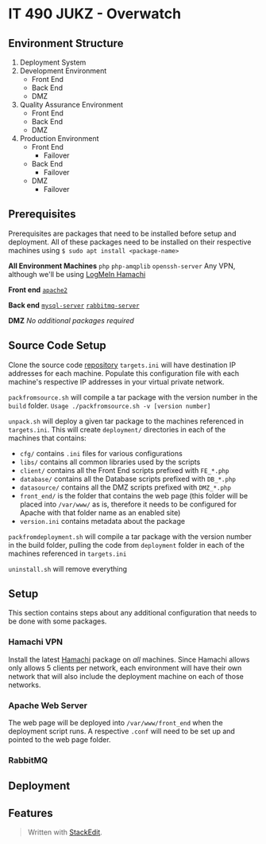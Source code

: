 
# IT 490 JUKZ - Overwatch 
## Environment Structure
1. Deployment System 
2. Development Environment
	* Front End
	* Back End
	* DMZ 
3. Quality Assurance Environment
	* Front End
	* Back End
	* DMZ 
5. Production Environment
	* Front End
		* Failover
	* Back End
		* Failover
	* DMZ 
		* Failover

## Prerequisites
Prerequisites are packages that need to be installed before setup and deployment. All of these packages need to be installed on their respective machines using ``$ sudo apt install <package-name>``

**All Environment Machines**
``php``
``php-amqplib``
``openssh-server``
Any VPN, although we'll be using [LogMeIn Hamachi](#hamachi-vpn) 

**Front end**
[``apache2``](#apache-web-server)

**Back end**
[``mysql-server``](#mysql-server)
[``rabbitmq-server``](#rabbitmq)

**DMZ**
_No additional packages required_
## Source Code Setup
Clone the source code [repository](https://github.com/urasurasuras/it490)
``targets.ini`` will have destination IP addresses for each machine.
Populate this configuration file with each machine's respective IP addresses in your virtual private network.

``packfromsource.sh`` will compile a tar package with the version number in the ``build`` folder.
``Usage ./packfromsource.sh -v [version number]``

``unpack.sh`` will deploy a given tar package to the machines referenced in ``targets.ini``.
This will create ``deployment/`` directories in each of the machines that contains:
* ``cfg/`` contains ``.ini`` files for various configurations
* ``libs/`` contains all common libraries used by the scripts
* ``client/`` contains all the Front End scripts prefixed with ``FE_*.php``
* ``database/`` contains all the Database scripts prefixed with  ``DB_*.php``
* ``datasource/`` contains all the DMZ scripts prefixed with ``DMZ_*.php``
* ``front_end/`` is the folder that contains the web page (this folder will be placed into ``/var/www/`` as is, therefore it needs to be configured for Apache with that folder name as an enabled site)
* ``version.ini`` contains metadata about the package


``packfromdeployment.sh`` will compile a tar package with the version number in the build folder, pulling the code from ``deployment`` folder in each of the machines referenced in ``targets.ini``

``uninstall.sh`` will remove everything 


## Setup
This section contains steps about any additional configuration that needs to be done with some packages.
### Hamachi VPN
Install the latest [Hamachi](https://www.vpn.net/linux) package on *all* machines. Since Hamachi allows only allows 5 clients per network, each environment will have their own network that will also include the deployment machine on each of those networks. 
### Apache Web Server
The web page will be deployed into ``/var/www/front_end`` when the deployment script runs. A respective ``.conf`` will need to be set up and pointed to the web page folder.
### RabbitMQ
### 
## Deployment
## Features


> Written with [StackEdit](https://stackedit.io/).
<!--stackedit_data:
eyJoaXN0b3J5IjpbLTIwNzA3MjU3MzksMTQ1NjIwNDAyNywyND
U3MjcwMDAsLTEyNTczMTE5ODMsLTY0MDE5Mzc5MSwxOTI2NzU2
MTA3LC00MzA5OTAxMjMsNjY0MDAxODIsMTg5MzQ1MjIwNCwxMj
A3MjUwMDUwLC0zOTgxMTk4MzcsLTczMTAwMTUzMiwzMzg3NjM3
NjQsMTY5MTQyNjE3MywtMTczODAwNzE3MSwtMzI2OTIzOTkzLD
EzNzU0ODEwODMsMzUzOTA4Mzg1LC04MDgyNjY2MjgsLTIwMDg1
MDA1MzBdfQ==
-->